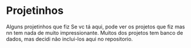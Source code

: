 # Projetinhos
Alguns projetinhos que fiz
Se vc tá aqui, pode ver os projetos que fiz mas nn tem nada de muito impressionante.
Muitos dos projetos tem banco de dados, mas decidi não inclui-los aqui no repositorio.
